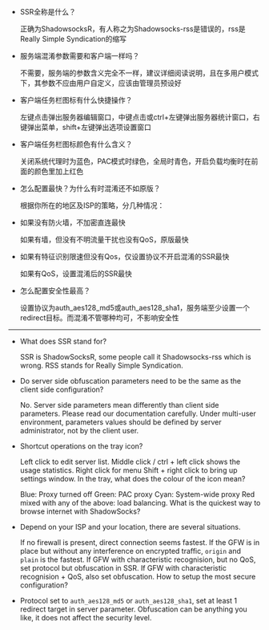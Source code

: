 * SSR全称是什么？

  正确为ShadowsocksR，有人称之为Shadowsocks-rss是错误的，rss是Really Simple Syndication的缩写

* 服务端混淆参数需要和客户端一样吗？

  不需要，服务端的参数含义完全不一样，建议详细阅读说明，且在多用户模式下，其参数不应由用户自定义，应该由管理员预设好

* 客户端任务栏图标有什么快捷操作？

  左键点击弹出服务器编辑窗口，中键点击或ctrl+左键弹出服务器统计窗口，右键弹出菜单，shift+左键弹出选项设置窗口

* 客户端任务栏图标颜色有什么含义？

  关闭系统代理时为蓝色，PAC模式时绿色，全局时青色，开启负载均衡时在前面的颜色里加上红色

* 怎么配置最快？为什么有时混淆还不如原版？

  根据你所在的地区及ISP的策略，分几种情况：

* 如果没有防火墙，不加密直连最快

  如果有墙，但没有不明流量干扰也没有QoS，原版最快

* 如果有特征识别限速但没有Qos，仅设置协议不开启混淆的SSR最快

  如果有QoS，设置混淆后的SSR最快

* 怎么配置安全性最高？

  设置协议为auth_aes128_md5或auth_aes128_sha1，服务端至少设置一个redirect目标。而混淆不管哪种均可，不影响安全性

***

* What does SSR stand for?

  SSR is ShadowSocksR, some people call it Shadowsocks-rss which is wrong. RSS stands for Really Simple Syndication.

* Do server side obfuscation parameters need to be the same as the client side configuration?

  No. Server side parameters mean differently than client side parameters. Please read our documentation carefully. Under multi-user environment, parameters values should be defined by server administrator, not by the client user.

* Shortcut operations on the tray icon?

  Left click to edit server list.
  Middle click / ctrl + left click shows the usage statistics.
  Right click for menu
  Shift + right click to bring up settings window.
  In the tray, what does the colour of the icon mean?

  Blue: Proxy turned off
  Green: PAC proxy
  Cyan: System-wide proxy
  Red mixed with any of the above: load balancing.
  What is the quickest way to browse internet with ShadowSocks?

* Depend on your ISP and your location, there are several situations.

  If no firewall is present, direct connection seems fastest.
  If the GFW is in place but without any interference on encrypted traffic, `origin` and `plain` is the fastest.
  If GFW with characteristic recognision, but no QoS, set protocol but obfuscation in SSR.
  If GFW with characteristic recognision + QoS, also set obfuscation.
  How to setup the most secure configuration?

* Protocol set to `auth_aes128_md5` or `auth_aes128_sha1`, set at least 1 redirect target in server parameter. Obfuscation can be anything you like, it does not affect the security level.